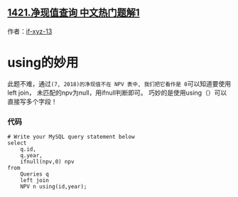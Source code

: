 ## [1421.净现值查询 中文热门题解1](https://leetcode.cn/problems/npv-queries/solutions/100000/left-join-using-by-daggy)

作者：[if-xyz-13](https://leetcode.cn/u/if-xyz-13)
# using的妙用
此题不难，通过`(7, 2018)的净现值不在 NPV 表中, 我们把它看作是 0`可以知道要使用left join，
未匹配的npv为null，用ifnull判断即可。
巧妙的是使用using（）可以直接写多个字段！

### 代码

```mysql
# Write your MySQL query statement below
select
    q.id,
    q.year,
    ifnull(npv,0) npv
from
    Queries q
    left join
    NPV n using(id,year);

```